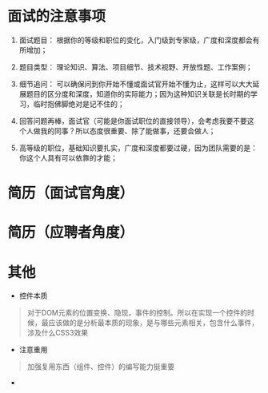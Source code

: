 # 面试的注意事项

1. 面试题目： 根据你的等级和职位的变化，入门级到专家级，广度和深度都会有所增加；

2. 题目类型： 理论知识、算法、项目细节、技术视野、开放性题、工作案例；

3. 细节追问： 可以确保问到你开始不懂或面试官开始不懂为止，这样可以大大延展题目的区分度和深度，知道你的实际能力；因为这种知识关联是长时期的学习，临时抱佛脚绝对是记不住的；

4. 回答问题再棒，面试官（可能是你面试职位的直接领导），会考虑我要不要这个人做我的同事？所以态度很重要、除了能做事，还要会做人；

5. 高等级的职位，基础知识要扎实，广度和深度都要过硬，因为团队需要的是：你这个人具有可以依靠的才能；

# 简历（面试官角度）


# 简历（应聘者角度）

# 其他
* 控件本质
> 对于DOM元素的位置变换、隐现，事件的控制。所以在实现一个控件的时候，最应该做的是分析最本质的现象，是与哪些元素相关，包含什么事件，涉及什么CSS3效果

* 注意重用
> 加强复用东西（组件、控件）的编写能力挺重要

* 


